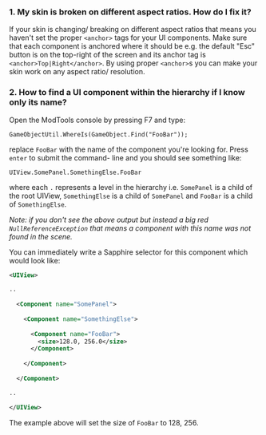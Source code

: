 ### 1. My skin is broken on different aspect ratios. How do I fix it?

If your skin is changing/ breaking on different aspect ratios that means you haven't set the proper `<anchor>` tags for your UI components. Make sure that each component is anchored where it should be e.g. the default "Esc" button is on the top-right of the screen and its anchor tag is `<anchor>Top|Right</anchor>`. By using proper `<anchor>`s you can make your skin work on any aspect ratio/ resolution.

### 2. How to find a UI component within the hierarchy if I know only its name?

Open the ModTools console by pressing F7 and type:
```
GameObjectUtil.WhereIs(GameObject.Find("FooBar"));
```

replace `FooBar` with the name of the component you're looking for. Press `enter` to submit the command- line and you should see something like:
```
UIView.SomePanel.SomethingElse.FooBar
```
where each `.` represents a level in the hierarchy i.e. `SomePanel` is a child of the root UIView, `SomethingElse` is a child of `SomePanel` and `FooBar` is a child of `SomethingElse`. 

*Note: if you don't see the above output but instead a big red `NullReferenceException` that means a component with this name was not found in the scene.*

You can immediately write a Sapphire selector for this component which would look like:

```xml
<UIView>

..
  
  <Component name="SomePanel">
  
    <Component name="SomethingElse">
  
      <Component name="FooBar">
        <size>128.0, 256.0</size>
      </Component>
  
    </Component>
  
  </Component>

..

</UIView>
```

The example above will set the size of `FooBar` to 128, 256.
